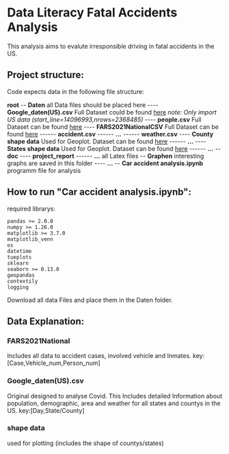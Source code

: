 # Data Literacy Fatal Accidents Analysis
This analysis aims to evalute irresponsible driving in fatal accidents in the US.
## Project structure:
Code expects data in the following file structure:

**root**
-- **Daten** all Data files should be placed here
---- **Google_daten(US).csv** Full Dataset could be found [here](https://storage.googleapis.com/covid19-open-data/v2/main.csv) _note: Only import US data (start_line=14096993,nrows=2368485)_
---- **people.csv** Full Dataset can be found [here](https://www2.census.gov/programs-surveys/popest/datasets/2020-2021/counties/totals/co-est2021-alldata.csv)
---- **FARS2021NationalCSV** Full Dataset can be found [here](https://www.nhtsa.gov/file-downloads?p=nhtsa/downloads/FARS/2020/National/)
------ **accident.csv**
------ **...**
------ **weather.csv**
---- **County shape data** Used for Geoplot. Dataset can be found [here](https://www.census.gov/geographies/mapping-files/time-series/geo/carto-boundary-file.html)
------ **...**
---- **States shape data** Used for Geoplot. Dataset can be found [here](https://www.census.gov/geographies/mapping-files/time-series/geo/carto-boundary-file.html)
------ **...**
--**doc**
---- **project_report**
------ **...** all Latex files
-- **Graphen** interesting graphs are saved in this folder
---- **...**
-- **Car accident analysis.ipynb** programm file for analysis

## How to run "Car accident analysis.ipynb":
required librarys:
```
pandas >= 2.0.0
numpy >= 1.26.0
matplotlib >= 3.7.0
matplotlib_venn
os
datetime
tueplots
sklearn
seaborn >= 0.13.0
geopandas
contextily
logging
```
Download all data Files and place them in the Daten folder. 

## Data Explanation:
### FARS2021National
Includes all data to accident cases, involved vehicle and Inmates.
key:[Case,Vehicle_num,Person_num]
### Google_daten(US).csv
Original designed to analyse Covid. This Includes detailed Information about population, demographic, area and weather for all states and countys in the US.
key:[Day,State/County]
### shape data
used for plotting (includes the shape of countys/states)
